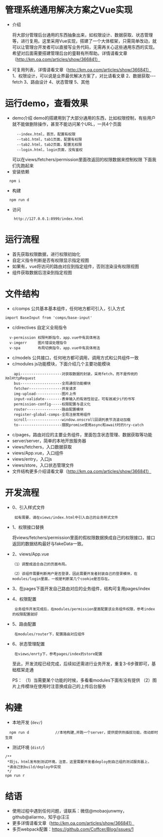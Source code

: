 # 管理系统通用解决方案之Vue实现
* 介绍

	将大部分管理后台通用的东西抽象出来，如权限设计、数据获取、状态管理等，进行复用。这里采用Vue实现，搭建了一个大体框架，只需简单改动，就可以让管理台开发者可以直接写业务代码，无需再关心这些通用东西的实现。希望对后面需要搭建管理后台的童鞋有所帮助。详情请看文章（http://km.oa.com/articles/show/366841）

* 可复用列表，详情请看文章（http://km.oa.com/articles/show/366841）
    1、权限设计，可以说是业界最优解决方案了，对比请看文章
    2、数据获取---fetch
    3、路由设计
    4、状态管理
    5、其他
	
# 运行demo，查看效果
* demo介绍
  demo的搭建用到了大部分通用的东西，比如权限控制，有些用户就不能做删除操作，甚至不能访问某个URL，一共4个页面
  ```
    --index.html，首页，配置有权限
    --tab1.html，tab1页面，配置有权限
    --tab2.html，tab2页面，配置无权限
    --login.html，login页面，没有鉴权
  ```
  可以在views/fetchers/permission里面改返回的权限数据来控制权限
  下面我们先跑起来
* 安装依赖
```
  npm i
```   
* 构建
```
  npm run d
```
* 访问
```
	http://127.0.0.1:8999/index.html 
```
 
# 运行流程
* 首先获取权限数据，进行权限初始化
* 自定义指令判断是否有权限显示指定视图
* 如果有，vue将访问的路由对应到指定组件，否则渲染没有权限视图
* 组件获取数据后渲染到指定视图

# 文件结构
* c/comps
  公共基本基本组件，任何地方都可引入，引入方式
```
import BaseInput from 'comps/base-input'
```
* c/directives
  自定义全局指令
```
  v-permission 权限判断指令，app.vue中有具体用法
  v-imgerr     图片错误处理指令
  v-spa        布局切换指令，app.vue中有具体用法

```
* c/models
  公共接口，任何地方都可调用，调用方式和公共组件一致
* c/modules
  js功能模块，下面介绍几个主要功能模块
```
    api-------------------对获取数据的封装，采用fetch，而不是传统的XmlHttpRequest
    bus-------------------全局通信功能模块
    fetcher---------------并发请求
    img-upload------------图片上传
    input-validate--------表单输入的有效性验证，可有效减少if的书写
    permission-config-----权限配置与语义化
    router----------------路由配置模块
    register-global-comps-全局注册常用组件
    scroll----------------window.onscroll回调列表节流滚动加载
    to--------------------摆脱promise使用async和await时的try-catch
```
* c/pages，路由对应的主要业务组件，里面包含状态管理、数据获取等功能
* server/server，简单的本地开放服务器
* views/fetchers，入口数据获取
* views/App.vue，入口组件
* views/entry，入口js
* views/store，入口状态管理文件
* 文件结构更多介绍请看文章（http://km.oa.com/articles/show/366841）

# 开发流程
* 0、引入样式文件    

	   如有需要，请在views/index.html中引入自己的业务样式文件
* 1、权限接口替换     

     将views/fetchers/permission里面的假权限数据换成自己的权限接口，接口返回的数据结构最好与fakeData一致。
* 2、views/App.vue   

	  （1）调整成适合自己的页面布局。  

	  （2）该组件需要判断用户是否登录，因此需要开发者封装自己的登录模块，在modules/login里面，一般是判断某几个cookie是否存在。
* 3、在pages下面开发自己路由对应的业务组件，结构可复用pages/index   

* 4、权限配置    

	   业务组件开发完成后，在modules/permission里面配置该业务组件权限，参考index的权限配置就好
* 5、路由配置   

	   在modules/router下，配置路由对应组件
* 6、状态管理配置   

	   在views/enrty下，参考pages/index的store配置   

  至此，开发流程已经完成，后续如还需进行业务开发，重复3-6步骤即可，基础框架走通   

  PS：
	（1）当需要某个功能的时候，多看看modules下面有没有提供
	（2）图片上传模块在使用时注意换成自己的上传后台服务


# 构建
* 本地开发 (`dev/`)
```
  npm run d            //本地构建,并跑一个server，提供提供热插拔功能，改动即时生效
```

* 测试环境 (`dist/`)
```
/**
 *将js，html发布到测试环境，注意，这里需要开发者deploy到自己组的测试服务器上，
 *请自己到build/deploy中实现
 */
npm run r
```

# 结语
* 使用过程中遇到任何问题，请联系：微信@mobaojunwmy，github@aliarmo，知乎@汪汪
* 更多详情请看文章（http://km.oa.com/articles/show/366841）
* 多页webpack配置：https://github.com/Coffcer/Blog/issues/1

